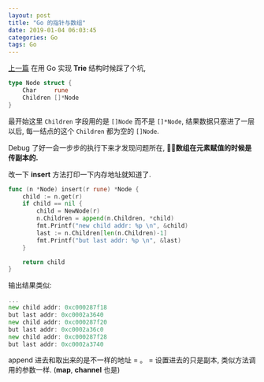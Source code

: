 ```yaml
---
layout: post
title: "Go 的指针与数组"
date: 2019-01-04 06:03:45
categories: Go
tags: Go
---
```


<!--more-->

[上一篇](https://xguox.me/trie-implementing-ruby-vs-golang.html) 在用 Go 实现 **Trie** 结构时候踩了个坑,

```go
type Node struct {
    Char     rune
    Children []*Node
}
```

最开始这里 `Children` 字段用的是 `[]Node` 而不是 `[]*Node`, 结果数据只塞进了一层以后, 每一结点的这个 `Children` 都为空的 `[]Node`.

Debug 了好一会一步步的执行下来才发现问题所在, **数组在元素赋值的时候是传副本的.**

改一下 **insert** 方法打印一下内存地址就知道了.

```go
func (n *Node) insert(r rune) *Node {
    child := n.get(r)
    if child == nil {
        child = NewNode(r)
        n.Children = append(n.Children, *child)
        fmt.Printf("new child addr: %p \n", &child)
        last := n.Children[len(n.Children)-1]
        fmt.Printf("but last addr: %p \n", &last)
    }

    return child
}
```

输出结果类似:

```go
...
new child addr: 0xc000287f18
but last addr: 0xc0002a3640
new child addr: 0xc000287f20
but last addr: 0xc0002a36c0
new child addr: 0xc000287f28
but last addr: 0xc0002a3740
```

append 进去和取出来的是不一样的地址 = 。 = 设置进去的只是副本, 类似方法调用的参数一样. (**map**, **channel** 也是)
